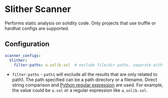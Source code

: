 # Slither Scanner

Performs static analysis on solidity code.
Only projects that use truffle or hardhat configs are supported.

## Configuration

```yaml
scanner_configs:
  Slither:
    filter-paths: a.sol|b.sol  # exclude file/dir paths, separate with |
```

* `filter-paths` - `path1` will exclude all the results that are only related to path1. The path specified can be a path directory or a filename. Direct string comparison and [Python regular expression](https://docs.python.org/3/library/re.html) are used.  For example, the value could be `a.sol` or a regular expression like `a.sol|b.sol`.

